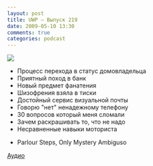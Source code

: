 ```yaml
---
layout: post
title: UWP – Выпуск 219
date: 2009-05-10 13:30
comments: true
categories: podcast
---
```

![](https://podcast.umputun.com/images/uwp/uwp219.jpg)


- Процесс перехода в статус домовладельца
- Приятный поход в банк
- Новый предмет фанатения
- Шизофрения взяла в тиски
- Достойный сервис визуальной почты
- Говорю "нет" ненадежному телефону
- 30 вопросов который меня сломали
- Зачем раскрашивать то, что не надо
- Несравненные навыки моториста


* Parlour Steps, Only Mystery Ambiguso

[Аудио](http://archive.rucast.net/uwp/media/ump_podcast219.mp3)
<audio src="http://archive.rucast.net/uwp/media/ump_podcast219.mp3" preload="none">
